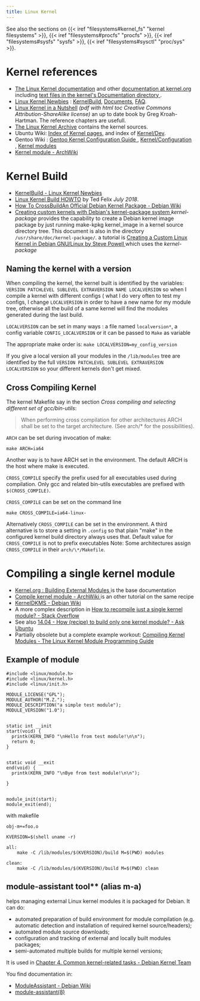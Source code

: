 ```yaml
---
title: Linux Kernel
---
```


See also the sections on {{< iref "filesystems#kernel_fs" "kernel filesystems" >}},
{{< iref "filesystems#procfs" "procfs" >}},
{{< iref "filesystems#sysfs" "sysfs" >}},
{{< iref "filesystems#sysctl" "proc/sys" >}}.

# Kernel references

-   [The Linux Kernel documentation](https://www.kernel.org/doc/html/latest/)
    and other [documentation at kernel.org](https://www.kernel.org/doc/)
    including
    [text files in the kernel's Documentation directory
    ](http://www.kernel.org/doc/Documentation/).
-   [Linux Kernel Newbies](https://kernelnewbies.org/) :
    [KernelBuild](https://kernelnewbies.org/KernelBuild),
    [Documents](https://kernelnewbies.org/Documents),
    [FAQ](https://kernelnewbies.org/FAQ).
-   [Linux Kernel in a Nutshell](http://www.kroah.com/lkn/)
    *(pdf with html toc Creative Commons Attribution-ShareAlike license)*
    an up to date book by Greg Kroah-Hartman. The reference chapters
    are usefull.
-   [The Linux Kernel Archive](http://www.kernel.org/pub/)
    contains the kernel sources.
-   Ubuntu Wiki:  [Index of Kernel pages](https://wiki.ubuntu.com/Kernel),
    and index of [Kernel/Dev](https://wiki.ubuntu.com/Kernel/Dev).
-   Gentoo Wiki : [Gentoo Kernel Configuration Guide
    ](https://wiki.gentoo.org/wiki/Kernel/Gentoo_Kernel_Configuration_Guide),
    [Kernel/Configuration
    ](https://wiki.gentoo.org/wiki/Kernel/Configuration),
    [Kernel modules](https://wiki.gentoo.org/wiki/Kernel_Modules)
-   [Kernel module - ArchWiki](https://wiki.archlinux.org/index.php/Kernel_module)

# Kernel Build

-   [KernelBuild - Linux Kernel Newbies](https://kernelnewbies.org/KernelBuild)
-   [Linux Kernel Build HOWTO](http://www.tedfelix.com/linux/kernel-build.html)
    by Ted Felix _July 2018_.
-   [How To CrossBuildAn Official Debian Kernel Package - Debian Wiki
    ](https://wiki.debian.org/HowToCrossBuildAnOfficialDebianKernelPackage)
-   [Creating custom kernels with Debian's kernel-package system
    ](http://newbiedoc.sourceforge.net/system/kernel-pkg.html)
    _kernel-package_ provides the capability to create a Debian kernel image package by just
    running make-kpkg kernel_image in a kernel source directory tree.
    This document is also in  the directory `/usr/share/doc/kernel-package/`.
    a tutorial is
    [Creating a Custom Linux Kernel in Debian GNU/Linux by Steve Powell
    ](http://www.stevesdebianstuff.org/Kernel.htm)
    which uses the *kernel-package*



## Naming the kernel with a version

When compiling the kernel, the kernel built is identified by the
variables:
`VERSION PATCHLEVEL SUBLEVEL EXTRAVERSION NAME LOCALVERSION` so
when I compile a kernel with different configs ( what I do very
often to test my configs, I change `LOCALVERSION` in order to have
a new name for my module tree, otherwise all the build of a same
kernel will find the modules generated during the last build.

`LOCALVERSION` can be set in many ways : a file named
`localversion*`, a config variable `CONFIG_LOCALVERSION` or it can
be passed to `Make` as variable

The appropriate make order is:
`make LOCALVERSION=my_config_version`

If you give a local version all your modules in the `/lib/modules`
tree are identified by the full
`VERSION PATCHLEVEL SUBLEVEL EXTRAVERSION LOCALVERSION` so your
different kernels don't get mixed.

## Cross Compiling Kernel

The kernel Makefile say in the section
*Cross compiling and selecting different set of gcc/bin-utils*:

> When performing cross compilation for other architectures ARCH shall be set
> to the target architecture. (See arch/\* for the possibilities).

`ARCH` can be set during invocation of make:

    make ARCH=ia64

Another way is to have ARCH set in the environment.
The default ARCH is the host where make is executed.

`CROSS_COMPILE` specify the prefix used for all executables used
during compilation. Only gcc and related bin-utils executables
are prefixed with `$(CROSS_COMPILE)`.

`CROSS_COMPILE` can be set on the command line

    make CROSS_COMPILE=ia64-linux-

Alternatively `CROSS_COMPILE` can be set in the environment.
A third alternative is to store a setting in `.config` so that plain
"make" in the configured kernel build directory always uses that.
Default value for `CROSS_COMPILE` is not to prefix executables
Note: Some architectures assign `CROSS_COMPILE` in their `arch/\*/Makefile`.


# Compiling a single kernel module

-   [Kernel.org : Building External Modules
    ](https://www.kernel.org/doc/Documentation/kbuild/modules.txt)
    is the base documentation
-   [Compile kernel module - ArchWiki
    ](https://wiki.archlinux.org/index.php/Compile_kernel_module)
    is an other tutorial on the same recipe
-   [KernelDKMS - Debian Wiki](https://wiki.debian.org/KernelDKMS)
-   A more complex description in
    [How to recompile just a single kernel module? - Stack Overflow
    ](https://stackoverflow.com/a/44204152/965798)
-   See also [14.04 - How (recipe) to build only one kernel module? - Ask Ubuntu
    ](https://askubuntu.com/questions/515407/how-recipe-to-build-only-one-kernel-module?noredirect=1&lq=1)
-   Partially obsolete but a complete example workout:
    [Compiling Kernel Modules -  The Linux Kernel Module Programming Guide
    ](https://www.tldp.org/LDP/lkmpg/2.6/html/x181.html)



## Example of module

    #include <linux/module.h>
    #include <linux/kernel.h>
    #include <linux/init.h>

    MODULE_LICENSE("GPL");
    MODULE_AUTHOR("M.Z.");
    MODULE_DESCRIPTION("a simple test module");
    MODULE_VERSION("1.0");


    static int __init
    start(void) {
      printk(KERN_INFO "\nHello from test module!\n\n");
      return 0;
    }


    static void __exit
    end(void) {
      printk(KERN_INFO "\nBye from test module!\n\n");

    }


    module_init(start);
    module_exit(end);

with makefile

    obj-m+=foo.o

    KVERSION=$(shell uname -r)

    all:
        make -C /lib/modules/$(KVERSION)/build M=$(PWD) modules

    clean:
        make -C /lib/modules/$(KVERSION)/build M=$(PWD) clean


<a id="org874ebab"></a>

## module-assistant tool** (alias m-a)

helps managing external Linux kernel modules it is packaged for Debian. It can do:

-   automated preparation of build environment for module compilation (e.g. automatic
    detection and installation of required kernel source/headers);
-   automated module source downloads;
-   configuration and tracking of external and locally built modules packages;
-   semi-automated multiple builds for multiple kernel versions;

It is used in [Chapter 4. Common kernel-related tasks - Debian Kernel Team
](https://kernel-team.pages.debian.net/kernel-handbook/ch-common-tasks.html#s-common-out-of-tree)

You find documentation in:

-   [ModuleAssistant - Debian Wiki](https://wiki.debian.org/ModuleAssistant)
-   [module-assistant(8)
    ](https://manpages.debian.org/buster/module-assistant/module-assistant.8.en.html)
